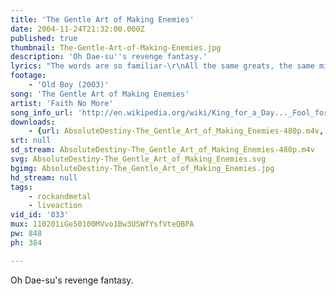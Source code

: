 ```yaml
---
title: 'The Gentle Art of Making Enemies'
date: 2004-11-24T21:32:00.000Z
published: true
thumbnail: The-Gentle-Art-of-Making-Enemies.jpg
description: 'Oh Dae-su''s revenge fantasy.'
lyrics: "The words are so familiar-\r\nAll the same greats, the same mistakes\r\nIt doesn't have to be like this\r\nIf you don't make a friend, now\r\nOne might make you-\r\nSo learn\r\nThe gentle art of making enemies\r\n\r\nDon't you look so surprised\r\nHappy birthday...Fucker\r\nBlow that candle out,\r\nWe're gonna kick you, kick you\r\n\r\n[Don't say you're not because you are]\r\n[Don't say you're not because you are]\r\n[History tells us that you are]\r\n[History tells us that you are]\r\n\r\nWell all you need is just one more excuse\r\n[You put up one hell of a fight]\r\n[You put up one hell of a fight]\r\nI wanna hear your very best excuse\r\n[I've never felt this much alive]\r\n[I've never felt this much alive]\r\n\r\nYour day has finally come -\r\nSo wear the hat and do the dance\r\nAnd let the suit keep wearing you\r\nThis year you'll sit and take it\r\nAnd you will like it -\r\nIt's the gentle art of making enemies\r\n\r\nI deserve a reward\r\nCuz I'm the best fuck that you ever had\r\nAnd if I tighten up my hole -\r\nYou may never see the light again\r\n[There's always an easy way out]\r\n[There's always an easy way out]\r\n[You need something wet in your mouth]\r\n[You need something wet in your mouth]\r\nThen all you need is just one more excuse\r\n[You put up one hell of a fight ]\r\n[You put up one hell of a fight]\r\nI wanna hear your very best excuse\r\n[I've never felt this much alive]\r\n[I've never felt this much alive] "
footage:
    - 'Old Boy (2003)'
song: 'The Gentle Art of Making Enemies'
artist: 'Faith No More'
song_info_url: 'http://en.wikipedia.org/wiki/King_for_a_Day..._Fool_for_a_Lifetime'
downloads:
    - {url: AbsoluteDestiny-The_Gentle_Art_of_Making_Enemies-480p.m4v, title: '480p mp4', width: 848, height: 384, mimetype: video/mp4}
srt: null
sd_stream: AbsoluteDestiny-The_Gentle_Art_of_Making_Enemies-480p.m4v
svg: AbsoluteDestiny-The_Gentle_Art_of_Making_Enemies.svg
bgimg: AbsoluteDestiny-The_Gentle_Art_of_Making_Enemies.jpg
hd_stream: null
tags:
    - rockandmetal
    - liveaction
vid_id: '033'
mux: 110201iGe50100MVvo1Bw3USWfYsfVteQBPA
pw: 848
ph: 384

---
```

Oh Dae-su's revenge fantasy.